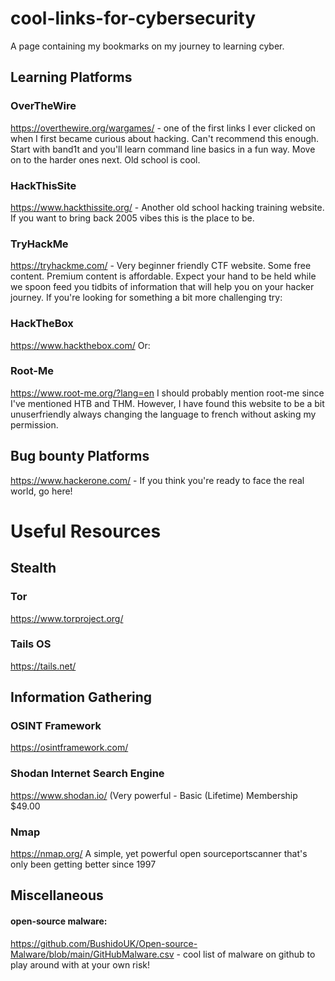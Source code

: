 # cool-links-for-cybersecurity
A page containing my bookmarks on my journey to learning cyber.

## Learning Platforms
### OverTheWire
https://overthewire.org/wargames/ - one of the first links I ever clicked on when I first became curious about hacking. Can't recommend this enough. Start with band1t and you'll learn command line basics in a fun way. Move on to the harder ones next. Old school is cool.

### HackThisSite
https://www.hackthissite.org/ - Another old school hacking training website. If you want to bring back 2005 vibes this is the place to be.

### TryHackMe
https://tryhackme.com/ - Very beginner friendly CTF website. Some free content. Premium content is affordable. Expect your hand to be held while we spoon feed you tidbits of information that will help you on your hacker journey. If you're looking for something a bit more challenging try:

### HackTheBox
https://www.hackthebox.com/
Or:

### Root-Me
https://www.root-me.org/?lang=en I should probably mention root-me since I've mentioned HTB and THM. However, I have found this website to be a bit unuserfriendly always changing the language to french without asking my permission.

## Bug bounty Platforms

https://www.hackerone.com/ - If you think you're ready to face the real world, go here!

# Useful Resources

## Stealth

### Tor
https://www.torproject.org/
### Tails OS
https://tails.net/

## Information Gathering

### OSINT Framework
https://osintframework.com/

### Shodan Internet Search Engine
https://www.shodan.io/
(Very powerful - Basic (Lifetime) Membership $49.00

### Nmap
https://nmap.org/
A simple, yet powerful open sourceportscanner that's only been getting better since 1997

## Miscellaneous

#### open-source malware:
https://github.com/BushidoUK/Open-source-Malware/blob/main/GitHubMalware.csv - cool list of malware on github to play around with at your own risk!


